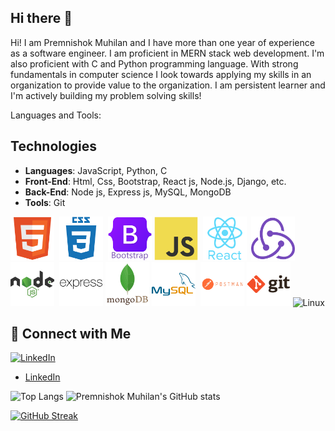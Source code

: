 ## Hi there 👋
Hi! I am Premnishok Muhilan and I have more than one year of experience as a software engineer. I am proficient in MERN stack web development. I'm also proficient with C and Python programming language. With strong fundamentals in computer science I look towards applying my skills in an organization to provide value to the organization. I am persistent learner and I'm actively building my problem solving skills!

Languages and Tools:


## Technologies
- **Languages**: JavaScript, Python, C
- **Front-End**: Html, Css, Bootstrap, React js, Node.js, Django, etc.
- **Back-End**: Node js, Express js, MySQL, MongoDB
- **Tools**: Git


<div>
  <img src="https://github.com/devicons/devicon/blob/master/icons/html5/html5-original.svg" title="HTML5" alt="HTML" width="70" height="70"/>&nbsp;
  <img src="https://github.com/devicons/devicon/blob/master/icons/css3/css3-plain-wordmark.svg"  title="CSS3" alt="CSS" width="70" height="70"/>&nbsp;
  <img src="https://github.com/devicons/devicon/blob/master/icons/bootstrap/bootstrap-original-wordmark.svg" title="Bootstrap" alt="Bootstrap" width="70" height="70" />
  <img src="https://github.com/devicons/devicon/blob/master/icons/javascript/javascript-original.svg" title="JavaScript" alt="JavaScript" width="70" height="70"/>&nbsp;
  <img src="https://github.com/devicons/devicon/blob/master/icons/react/react-original-wordmark.svg" title="React" alt="React" width="70" height="70"/>&nbsp; 
  <img src="https://github.com/devicons/devicon/blob/master/icons/redux/redux-original.svg" title="Redux" alt="Redux " width="70" height="70"/>&nbsp; 
  <img src="https://github.com/devicons/devicon/blob/master/icons/nodejs/nodejs-original-wordmark.svg" title="NodeJS" alt="NodeJS" width="70" height="70"/>&nbsp;
  <img src="https://github.com/devicons/devicon/blob/master/icons/express/express-original-wordmark.svg" title="Express.js" alt="Express.js" width="70" height="70" />
  <img src="https://github.com/devicons/devicon/blob/master/icons/mongodb/mongodb-original-wordmark.svg" title="MongoDB" alt="MongoDB" width="70" height="70" />
  <img src="https://github.com/devicons/devicon/blob/master/icons/mysql/mysql-original-wordmark.svg" title="MySQL"  alt="MySQL" width="70" height="70"/>&nbsp;
  <img src="https://github.com/devicons/devicon/blob/master/icons/postman/postman-original-wordmark.svg" title="Postman" alt="Postman" width="70" height="70" />
  <img src="https://github.com/devicons/devicon/blob/master/icons/git/git-original-wordmark.svg" title="Git" **alt="Git" width="70" height="70"/>
  <img src="https://upload.wikimedia.org/wikipedia/commons/3/35/Tux.svg" title="Linux" alt="Linux" width="70" height="70"/>
</div>


## 🔗 Connect with Me
[![LinkedIn](https://img.shields.io/badge/LinkedIn-0A66C2?style=flat&logo=linkedin&logoColor=white)]([https://www.linkedin.com/in/yourprofile/](https://www.linkedin.com/in/premnishok-muhilan-0668641a9/))
- [LinkedIn](https://www.linkedin.com/in/premnishok-muhilan-0668641a9/)

<!--[![Top Langs](https://github-readme-stats.vercel.app/api/top-langs/?username=Premnishok-Muhilan)](https://github.com/anuraghazra/github-readme-stats)
[![Top Langs](https://github-readme-stats.vercel.app/api/top-langs/?username=Premnishok-Muhilan&layout=compact&theme=vision-friendly-dark)](https://github.com/anuraghazra/github-readme-stats)-->
![Top Langs](https://github-readme-stats.vercel.app/api/top-langs/?username=Premnishok-Muhilan&layout=compact)
![Premnishok Muhilan's GitHub stats](https://github-readme-stats.vercel.app/api?username=Premnishok-Muhilan&show_icons=true&theme=graywhite)

[![GitHub Streak](http://github-readme-streak-stats.herokuapp.com?user=Premnishok-Muhilan&theme=graywhite&border_radius=10)](https://git.io/streak-stats)
<!--
**Premnishok-Muhilan/Premnishok-Muhilan** is a ✨ _special_ ✨ repository because its `README.md` (this file) appears on your GitHub profile.

Here are some ideas to get you started:

- 🔭 I’m currently working on ...
- 🌱 I’m currently learning ...
- 👯 I’m looking to collaborate on ...
- 🤔 I’m looking for help with ...
- 💬 Ask me about ...
- 📫 How to reach me: ...
- 😄 Pronouns: ...
- ⚡ Fun fact: ...
-->
